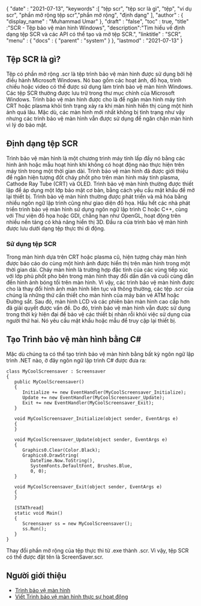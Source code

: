 {
  "date" : "2021-07-13",
  "keywords" :[ "tệp scr", "tệp scr là gì", "tệp", "ví dụ scr", "phần mở rộng tệp scr","phần mở rộng", "định dạng" ],
  "author" : {
    "display_name" : "Muhammad Umar"
},
  "draft" : "false",
  "toc" : true,
  "title" :"SCR - Tệp bảo vệ màn hình Windows",
  "description":"Tìm hiểu về định dạng tệp SCR và các API có thể tạo và mở tệp SCR.",
  "linktitle" : "SCR",
  "menu" : {
    "docs" : {
      "parent" : "system"
}
},
  "lastmod" : "2021-07-13"
}

## Tệp SCR là gì?
Tệp có phần mở rộng .scr là tệp trình bảo vệ màn hình được sử dụng bởi hệ điều hành Microsoft Windows. Nó bao gồm các hoạt ảnh, đồ họa, trình chiếu hoặc video có thể được sử dụng làm trình bảo vệ màn hình Windows. Các tệp SCR thường được lưu trữ trong thư mục chính của Microsoft Windows. Trình bảo vệ màn hình được cho là để ngăn màn hình máy tính CRT hoặc plasma khỏi tình trạng xảy ra khi màn hình hiển thị cùng một hình ảnh quá lâu. Mặc dù, các màn hình mới nhất không bị tình trạng như vậy nhưng các trình bảo vệ màn hình vẫn được sử dụng để ngăn chặn màn hình vì lý do bảo mật.

## Định dạng tệp SCR
Trình bảo vệ màn hình là một chương trình máy tính lấp đầy nó bằng các hình ảnh hoặc mẫu hoạt hình khi không có hoạt động nào thực hiện trên máy tính trong một thời gian dài. Trình bảo vệ màn hình đã được giới thiệu để ngăn hiện tượng đốt cháy phốt pho trên màn hình máy tính plasma, Cathode Ray Tube (CRT) và OLED. Trình bảo vệ màn hình thường được thiết lập để áp dụng một lớp bảo mật cơ bản, bằng cách yêu cầu mật khẩu để mở lại thiết bị. Trình bảo vệ màn hình thường được phát triển và mã hóa bằng nhiều ngôn ngữ lập trình cũng như giao diện đồ họa. Hầu hết các nhà phát triển trình bảo vệ màn hình sử dụng ngôn ngữ lập trình C hoặc C++, cùng với Thư viện đồ họa hoặc GDI, chẳng hạn như OpenGL, hoạt động trên nhiều nền tảng có khả năng hiển thị 3D. Đầu ra của trình bảo vệ màn hình được lưu dưới dạng tệp thực thi di động.

### Sử dụng tệp SCR
Trong màn hình dựa trên CRT hoặc plasma cũ, hiện tượng cháy màn hình được báo cáo do cùng một hình ảnh được hiển thị trên màn hình trong một thời gian dài. Cháy màn hình là trường hợp đặc tính của các vùng tiếp xúc với lớp phủ phốt pho bên trong màn hình thay đổi dần dần và cuối cùng dẫn đến hình ảnh bóng tối trên màn hình. Vì vậy, các trình bảo vệ màn hình được cho là thay đổi hình ảnh màn hình liên tục và thông thường, các tệp .scr của chúng là những thứ cần thiết cho màn hình của máy bán vé ATM hoặc Đường sắt. Sau đó, màn hình LCD và các phiên bản màn hình cao cấp hơn đã giải quyết được vấn đề. Do đó, trình bảo vệ màn hình vẫn được sử dụng trong thời kỳ hiện đại để bảo vệ các thiết bị nhàn rỗi khỏi việc sử dụng của người thứ hai. Nó yêu cầu mật khẩu hoặc mẫu để truy cập lại thiết bị.

## Tạo Trình bảo vệ màn hình bằng C#
Mặc dù chúng ta có thể tạo trình bảo vệ màn hình bằng bất kỳ ngôn ngữ lập trình .NET nào, ở đây ngôn ngữ lập trình C# được đưa ra:

```
class MyCoolScreensaver : Screensaver
{
   public MyCoolScreensaver()
   {
      Initialize += new EventHandler(MyCoolScreensaver_Initialize);
      Update += new EventHandler(MyCoolScreensaver_Update);
      Exit += new EventHandler(MyCoolScreensaver_Exit);
   }

   void MyCoolScreensaver_Initialize(object sender, EventArgs e)
   {
   }

   void MyCoolScreensaver_Update(object sender, EventArgs e)
   {
      Graphics0.Clear(Color.Black);
      Graphics0.DrawString(
         DateTime.Now.ToString(),
         SystemFonts.DefaultFont, Brushes.Blue,
         0, 0);
   }

   void MyCoolScreensaver_Exit(object sender, EventArgs e)
   {
   }

   [STAThread]
   static void Main()
   {
      Screensaver ss = new MyCoolScreensaver();
      ss.Run();
   }
}
```
Thay đổi phần mở rộng của tệp thực thi từ .exe thành .scr. Vì vậy, tệp SCR có thể được đặt tên là ScreenSaver.scr.

## Người giới thiệu

* [Trình bảo vệ màn hình](https://en.wikipedia.org/wiki/Screensaver)
* [Viết Trình bảo vệ màn hình thực sự hoạt động](https://www.codeproject.com/Articles/14081/Write-a-Screensaver-that-Actually-Works)


